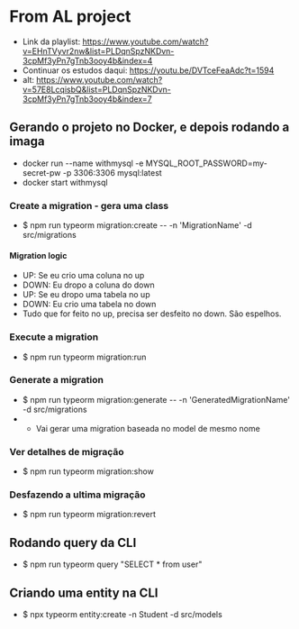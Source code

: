 # From AL project
- Link da playlist: https://www.youtube.com/watch?v=EHnTVyvr2nw&list=PLDqnSpzNKDvn-3cpMf3yPn7gTnb3ooy4b&index=4
- Continuar os estudos daqui: https://youtu.be/DVTceFeaAdc?t=1594
- alt: https://www.youtube.com/watch?v=57E8LcqisbQ&list=PLDqnSpzNKDvn-3cpMf3yPn7gTnb3ooy4b&index=7

## Gerando o projeto no Docker, e depois rodando a imaga
- docker run --name withmysql -e MYSQL_ROOT_PASSWORD=my-secret-pw -p 3306:3306 mysql:latest
- docker start withmysql

### Create a migration - gera uma class
- $ npm run typeorm migration:create -- -n 'MigrationName' -d src/migrations

#### Migration logic
- UP: Se eu crio uma coluna no up
- DOWN: Eu dropo a coluna do down
- UP: Se eu dropo uma tabela no up
- DOWN: Eu crio uma tabela no down
- Tudo que for feito no up, precisa ser desfeito no down. São espelhos.

### Execute a migration
- $ npm run typeorm migration:run

### Generate a migration
- $ npm run typeorm migration:generate -- -n 'GeneratedMigrationName' -d src/migrations
- - Vai gerar uma migration baseada no model de mesmo nome

### Ver detalhes de migração
- $ npm run typeorm migration:show

### Desfazendo a ultima migração
- $ npm run typeorm migration:revert

## Rodando query da CLI
- $ npm run typeorm query "SELECT * from user"

## Criando uma entity na CLI
- $ npx typeorm entity:create -n Student -d src/models

